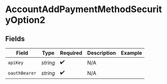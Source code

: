 # AccountAddPaymentMethodSecurityOption2


## Fields

| Field              | Type               | Required           | Description        | Example            |
| ------------------ | ------------------ | ------------------ | ------------------ | ------------------ |
| `apiKey`           | *string*           | :heavy_check_mark: | N/A                |                    |
| `oauthBearer`      | *string*           | :heavy_check_mark: | N/A                |                    |